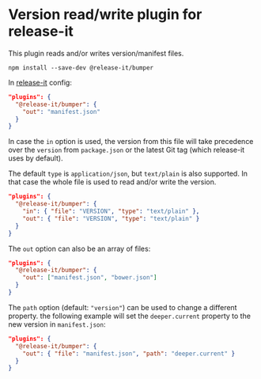 # Version read/write plugin for release-it

This plugin reads and/or writes version/manifest files.

```
npm install --save-dev @release-it/bumper
```

In [release-it](https://github.com/release-it/release-it) config:

```json
"plugins": {
  "@release-it/bumper": {
    "out": "manifest.json"
  }
}
```

In case the `in` option is used, the version from this file will take precedence over the `version` from `package.json`
or the latest Git tag (which release-it uses by default).

The default `type` is `application/json`, but `text/plain` is also supported.
In that case the whole file is used to read and/or write the version.

```json
"plugins": {
  "@release-it/bumper": {
    "in": { "file": "VERSION", "type": "text/plain" },
    "out": { "file": "VERSION", "type": "text/plain" }
  }
}
```

The `out` option can also be an array of files:

```json
"plugins": {
  "@release-it/bumper": {
    "out": ["manifest.json", "bower.json"]
  }
}
```

The `path` option (default: `"version"`) can be used to change a different property. the following example will set the
`deeper.current` property to the new version in `manifest.json`:

```json
"plugins": {
  "@release-it/bumper": {
    "out": { "file": "manifest.json", "path": "deeper.current" }
  }
}
```
